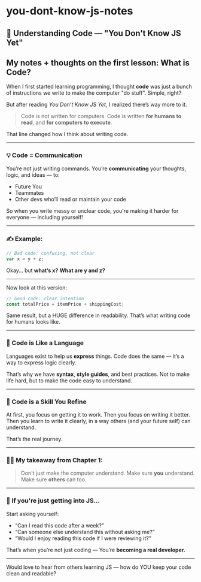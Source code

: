 # you-dont-know-js-notes
## 🧠 Understanding Code — "You Don't Know JS Yet"

**My notes + thoughts on the first lesson: What is Code?**
---
When I first started learning programming, I thought **code** was just a bunch of instructions we write to make the computer "do stuff".
Simple, right?

But after reading *You Don’t Know JS Yet*, I realized there’s way more to it.

> Code is not written for computers.
> Code is written **for humans to read**, and **for computers to execute**.

That line changed how I think about writing code.

---

### 💡 Code = Communication

You’re not just writing commands.
You’re **communicating** your thoughts, logic, and ideas — to:

* Future You
* Teammates
* Other devs who’ll read or maintain your code

So when you write messy or unclear code, you're making it harder for everyone — including yourself!

---

### ✍️ Example:

```js
// Bad code: confusing, not clear
var x = y + z;

```

Okay… but **what’s x?**
**What are y and z?**

---

Now look at this version:

```js
// Good code: clear intention
const totalPrice = itemPrice + shippingCost;
```

Same result, but a HUGE difference in readability.
That’s what writing code for humans looks like.

---

### 🧩 Code is Like a Language

Languages exist to help us **express** things.
Code does the same — it’s a way to express logic clearly.

That’s why we have **syntax**, **style guides**, and best practices.
Not to make life hard, but to make the code easy to understand.

---

### 🔁 Code is a Skill You Refine

At first, you focus on getting it to work.
Then you focus on writing it better.
Then you learn to write it clearly, in a way others (and your future self) can understand.

That’s the real journey.

---

### 🧘‍♂️ My takeaway from Chapter 1:

> Don't just make the computer understand.
> Make sure **you** understand.
> Make sure **others** can too.

---

### 🚀 If you're just getting into JS…

Start asking yourself:

* “Can I read this code after a week?”
* “Can someone else understand this without asking me?”
* “Would I enjoy reading this code if I were reviewing it?”

That’s when you’re not just coding —
You’re **becoming a real developer.**

---

Would love to hear from others learning JS — how do YOU keep your code clean and readable?

